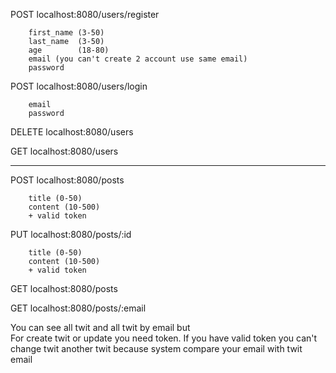 POST localhost:8080/users/register

        first_name (3-50) 
        last_name  (3-50)
        age        (18-80) 
        email (you can't create 2 account use same email)
        password
POST localhost:8080/users/login

        email
        password
DELETE localhost:8080/users

GET localhost:8080/users

-------------------------------------------
POST localhost:8080/posts

        title (0-50)
        content (10-500)
        + valid token

PUT localhost:8080/posts/:id

        title (0-50)
        content (10-500)
        + valid token
GET localhost:8080/posts

GET localhost:8080/posts/:email

You can see all twit and all twit by email but  
For create twit or update you need token. If you have valid token you can't
change twit another twit because system compare your email with twit email   

